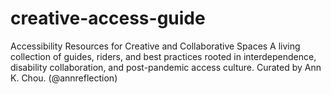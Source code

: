 # creative-access-guide
Accessibility Resources for Creative and Collaborative Spaces A living collection of guides, riders, and best practices rooted in interdependence, disability collaboration, and post-pandemic access culture. Curated by Ann K. Chou. (@annreflection)
